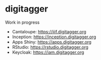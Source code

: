 # digitagger

Work in progress

- Cantaloupe: https://iiif.digitagger.org
- Inception: https://inception.digitagger.org
- Apps Shiny: https://apps.digitagger.org
- RStudio: https://rstudio.digitagger.org
- Keycloak: https://iam.digitagger.org

